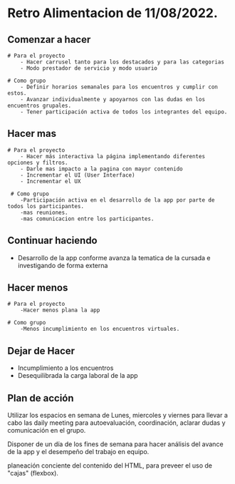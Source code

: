 # Retro Alimentacion de 11/08/2022.

## Comenzar a hacer 
    # Para el proyecto
        - Hacer carrusel tanto para los destacados y para las categorias
        - Modo prestador de servicio y modo usuario

    # Como grupo
        - Definir horarios semanales para los encuentros y cumplir con estos. 
        - Avanzar individualmente y apoyarnos con las dudas en los encuentros grupales.
        - Tener participación activa de todos los integrantes del equipo.

## Hacer mas
    # Para el proyecto   
        - Hacer más interactiva la página implementando diferentes opciones y filtros.
        - Darle mas impacto a la pagina con mayor contenido
        - Incrementar el UI (User Interface)
        - Incrementar el UX 
    
     # Como grupo
        -Participación activa en el desarrollo de la app por parte de todos los participantes. 
        -mas reuniones.
        -mas comunicacion entre los participantes.

## Continuar haciendo
- Desarrollo de la app conforme avanza la tematica de la cursada e investigando de forma externa 

## Hacer menos
    # Para el proyecto
        -Hacer menos plana la app

    # Como grupo
        -Menos incumplimiento en los encuentros virtuales. 


## Dejar de Hacer
- Incumplimiento a los encuentros
- Desequilibrada la carga laboral de la app

## Plan de acción 
 Utilizar los espacios en semana de Lunes, miercoles y viernes para llevar a cabo las daily meeting para autoevaluación, coordinación, aclarar dudas y comunicación en el grupo. 

 Disponer de un día de los fines de semana para hacer análisis del avance de la app y el desempeño del trabajo en equipo. 

planeación conciente del contenido del HTML, para preveer el uso de  "cajas" (flexbox).  

